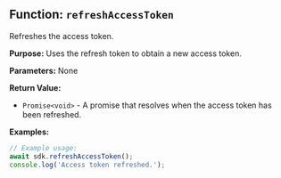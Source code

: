 ## Function: `refreshAccessToken`

Refreshes the access token.

**Purpose:**
Uses the refresh token to obtain a new access token.

**Parameters:**
None

**Return Value:**
- `Promise<void>` - A promise that resolves when the access token has been refreshed.

**Examples:**

```typescript
// Example usage:
await sdk.refreshAccessToken();
console.log('Access token refreshed.');
```